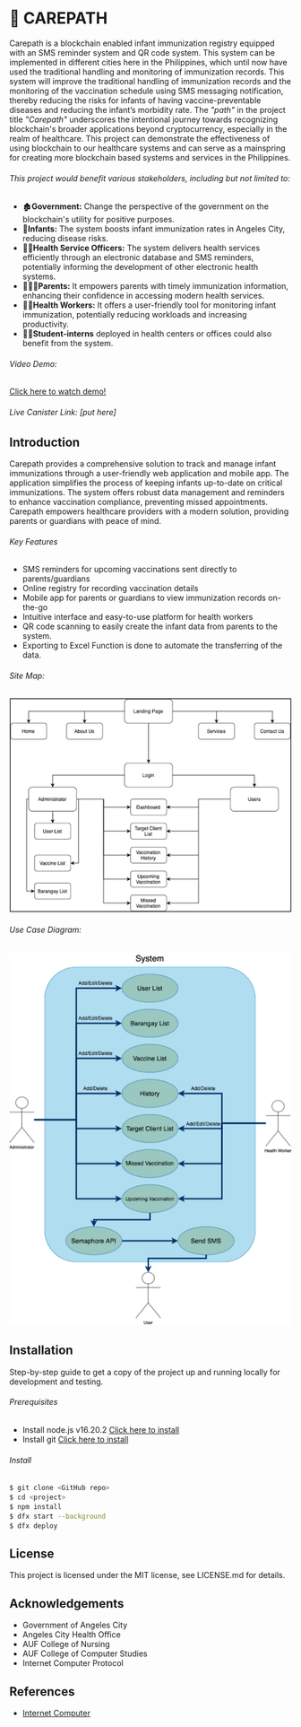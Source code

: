 # :syringe: CAREPATH

Carepath is a blockchain enabled infant immunization registry equipped with an SMS reminder system and QR code system. This system can be implemented in different cities here in the Philippines, which until now have used the traditional handling and monitoring of immunization records. This system will improve the traditional handling of immunization records and the monitoring of the vaccination schedule using SMS messaging notification, thereby reducing the risks for infants of having vaccine-preventable diseases and reducing the infant’s morbidity rate. The <i>"path"</i> in the project title <i>"Carepath"</i> underscores the intentional journey towards recognizing blockchain's broader applications beyond cryptocurrency, especially in the realm of healthcare. This project can demonstrate the effectiveness of using blockchain to our healthcare systems and can serve as a mainspring for creating more blockchain based systems and services in the Philippines.

<h6>This project would benefit various stakeholders, including but not limited to:</h6>

- :derelict_house:<b>Government:</b> Change the perspective of the government on the blockchain's utility for positive purposes.
- :baby:<b>Infants:</b> The system boosts infant immunization rates in Angeles City, reducing disease risks.
- :man_office_worker:<b>Health Service Officers:</b> The system delivers health services efficiently through an electronic database and SMS reminders, potentially informing the development of other electronic health systems.
- :family_man_woman_boy:<b>Parents:</b> It empowers parents with timely immunization information, enhancing their confidence in accessing modern health services.
- :woman_health_worker:<b>Health Workers:</b> It offers a user-friendly tool for monitoring infant immunization, potentially reducing workloads and increasing productivity.
- :student:<b>Student-interns</b> deployed in health centers or offices could also benefit from the system.

<h6>Video Demo: </h6>

<a href="https://drive.google.com/file/d/11bKAWE-Yv0doHZPLh-wQHiY-G1xS79qD/view?usp=sharing">Click here to watch demo!</a>

<h6>Live Canister Link: [put here]</h6>

<h2>Introduction</h2>

Carepath provides a comprehensive solution to track and manage infant immunizations through a user-friendly web application and mobile app. The application simplifies the process of keeping infants up-to-date on critical immunizations. The system offers robust data management and reminders to enhance vaccination compliance, preventing missed appointments. Carepath empowers healthcare providers with a modern solution, providing parents or guardians with peace of mind.

<h6>Key Features</h6>

- SMS reminders for upcoming vaccinations sent directly to parents/guardians
- Online registry for recording vaccination details
- Mobile app for parents or guardians to view immunization records on-the-go
- Intuitive interface and easy-to-use platform for health workers
- QR code scanning to easily create the infant data from parents to the system.
- Exporting to Excel Function is done to automate the transferring of the data.

<h6>Site Map:</h6>

![sitemap](sitemap.png)

<h6>Use Case Diagram:</h6>

![sitemap](usecase.png)

<h2>Installation</h2>

Step-by-step guide to get a copy of the project up and running locally for development and testing.

<h6>Prerequisites</h6>

- Install node.js v16.20.2 <a href="https://nodejs.org/dist/v16.20.2/">Click here to install</a>
- Install git <a href="https://git-scm.com/downloads">Click here to install</a>

<h6>Install</h6>

```bash
$ git clone <GitHub repo>
$ cd <project>
$ npm install
$ dfx start --background
$ dfx deploy
```

<h2>License</h2>

This project is licensed under the MIT license, see LICENSE.md for details.

<h2>Acknowledgements</h2>

- Government of Angeles City
- Angeles City Health Office
- AUF College of Nursing
- AUF College of Computer Studies
- Internet Computer Protocol

<h2>References</h2>

- [Internet Computer](https://internetcomputer.org)
